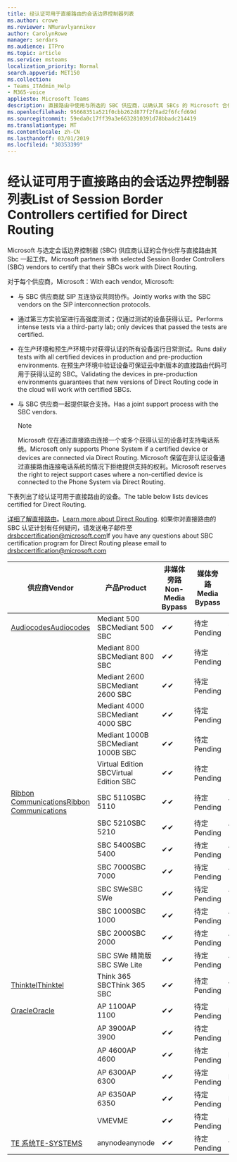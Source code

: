 ```yaml
---
title: 经认证可用于直接路由的会话边界控制器列表
ms.author: crowe
ms.reviewer: NMuravlyannikov
author: CarolynRowe
manager: serdars
ms.audience: ITPro
ms.topic: article
ms.service: msteams
localization_priority: Normal
search.appverid: MET150
ms.collection:
- Teams_ITAdmin_Help
- M365-voice
appliesto: Microsoft Teams
description: 直接路由中使用与所选的 SBC 供应商，以确认其 SBCs 的 Microsoft 合作伙伴。
ms.openlocfilehash: 95668351a521f0cbb262d877f2f8ad2f6fcfd69d
ms.sourcegitcommit: 59eda0c17ff39a3e6632810391d78bbadc214419
ms.translationtype: MT
ms.contentlocale: zh-CN
ms.lasthandoff: 03/01/2019
ms.locfileid: "30353399"
---
```

# <a name="list-of-session-border-controllers-certified-for-direct-routing"></a><span data-ttu-id="042fd-103">经认证可用于直接路由的会话边界控制器列表</span><span class="sxs-lookup"><span data-stu-id="042fd-103">List of Session Border Controllers certified for Direct Routing</span></span>

<span data-ttu-id="042fd-104">Microsoft 与选定会话边界控制器 (SBC) 供应商认证的合作伙伴与直接路由其 Sbc 一起工作。</span><span class="sxs-lookup"><span data-stu-id="042fd-104">Microsoft partners with selected Session Border Controllers (SBC) vendors to certify that their SBCs work with Direct Routing.</span></span> 

<span data-ttu-id="042fd-105">对于每个供应商，Microsoft：</span><span class="sxs-lookup"><span data-stu-id="042fd-105">With each vendor, Microsoft:</span></span> 

- <span data-ttu-id="042fd-106">与 SBC 供应商就 SIP 互连协议共同协作。</span><span class="sxs-lookup"><span data-stu-id="042fd-106">Jointly works with the SBC vendors on the SIP interconnection protocols.</span></span>
- <span data-ttu-id="042fd-107">通过第三方实验室进行高强度测试；仅通过测试的设备获得认证。</span><span class="sxs-lookup"><span data-stu-id="042fd-107">Performs intense tests via a third-party lab; only devices that passed the tests are certified.</span></span> 
- <span data-ttu-id="042fd-108">在生产环境和预生产环境中对获得认证的所有设备运行日常测试。</span><span class="sxs-lookup"><span data-stu-id="042fd-108">Runs daily tests with all certified devices in production and pre-production environments.</span></span> <span data-ttu-id="042fd-109">在预生产环境中验证设备可保证云中新版本的直接路由代码可用于获得认证的 SBC。</span><span class="sxs-lookup"><span data-stu-id="042fd-109">Validating the devices in pre-production environments guarantees that new versions of Direct Routing code in the cloud will work with certified SBCs.</span></span> 
- <span data-ttu-id="042fd-110">与 SBC 供应商一起提供联合支持。</span><span class="sxs-lookup"><span data-stu-id="042fd-110">Has a joint support process with the SBC vendors.</span></span>


  > [!NOTE]
  > <span data-ttu-id="042fd-111">Microsoft 仅在通过直接路由连接一个或多个获得认证的设备时支持电话系统。</span><span class="sxs-lookup"><span data-stu-id="042fd-111">Microsoft only supports Phone System if a certified device or devices are connected via Direct Routing.</span></span> <span data-ttu-id="042fd-112">Microsoft 保留在非认证设备通过直接路由连接电话系统的情况下拒绝提供支持的权利。</span><span class="sxs-lookup"><span data-stu-id="042fd-112">Microsoft reserves the right to reject support cases where a non-certified device is connected to the Phone System via Direct Routing.</span></span> 

<span data-ttu-id="042fd-113">下表列出了经认证可用于直接路由的设备。</span><span class="sxs-lookup"><span data-stu-id="042fd-113">The table below lists devices certified for Direct Routing.</span></span> 

<span data-ttu-id="042fd-114">[详细了解直接路由](https://aka.ms/dr)。</span><span class="sxs-lookup"><span data-stu-id="042fd-114">[Learn more about Direct Routing](https://aka.ms/dr).</span></span> <span data-ttu-id="042fd-115">如果你对直接路由的 SBC 认证计划有任何疑问，请发送电子邮件至 drsbccertification@microsoft.com</span><span class="sxs-lookup"><span data-stu-id="042fd-115">If you have any questions about SBC certification program for Direct Routing please email to drsbccertification@microsoft.com</span></span>


|                                                       <span data-ttu-id="042fd-116">供应商</span><span class="sxs-lookup"><span data-stu-id="042fd-116">Vendor</span></span>                                                        |       <span data-ttu-id="042fd-117">产品</span><span class="sxs-lookup"><span data-stu-id="042fd-117">Product</span></span>       | <span data-ttu-id="042fd-118">非媒体旁路</span><span class="sxs-lookup"><span data-stu-id="042fd-118">Non-Media Bypass</span></span> | <span data-ttu-id="042fd-119">媒体旁路</span><span class="sxs-lookup"><span data-stu-id="042fd-119">Media Bypass</span></span> | <span data-ttu-id="042fd-120">软件版本</span><span class="sxs-lookup"><span data-stu-id="042fd-120">Software Version</span></span> |
|---------------------------------------------------------------------------------------------------------------------|---------------------|------------------|--------------|------------------|
| [<span data-ttu-id="042fd-121">Audiocodes</span><span class="sxs-lookup"><span data-stu-id="042fd-121">Audiocodes</span></span>](https://www.audiocodes.com/solutions-products/products/products-for-microsoft-365/direct-routing-for-microsoft-teams) |   <span data-ttu-id="042fd-122">Mediant 500 SBC</span><span class="sxs-lookup"><span data-stu-id="042fd-122">Mediant 500 SBC</span></span>   |     <span data-ttu-id="042fd-123">&#10004;</span><span class="sxs-lookup"><span data-stu-id="042fd-123">&#10004;</span></span>     |   <span data-ttu-id="042fd-124">待定</span><span class="sxs-lookup"><span data-stu-id="042fd-124">Pending</span></span>    |  <span data-ttu-id="042fd-125">7.20A.200.055</span><span class="sxs-lookup"><span data-stu-id="042fd-125">7.20A.200.055</span></span>   |
|                                                                                                                     |   <span data-ttu-id="042fd-126">Mediant 800 SBC</span><span class="sxs-lookup"><span data-stu-id="042fd-126">Mediant 800 SBC</span></span>   |     <span data-ttu-id="042fd-127">&#10004;</span><span class="sxs-lookup"><span data-stu-id="042fd-127">&#10004;</span></span>     |   <span data-ttu-id="042fd-128">待定</span><span class="sxs-lookup"><span data-stu-id="042fd-128">Pending</span></span>    |  <span data-ttu-id="042fd-129">7.20A.200.055</span><span class="sxs-lookup"><span data-stu-id="042fd-129">7.20A.200.055</span></span>   |
|                                                                                                                     |  <span data-ttu-id="042fd-130">Mediant 2600 SBC</span><span class="sxs-lookup"><span data-stu-id="042fd-130">Mediant 2600 SBC</span></span>   |     <span data-ttu-id="042fd-131">&#10004;</span><span class="sxs-lookup"><span data-stu-id="042fd-131">&#10004;</span></span>     |   <span data-ttu-id="042fd-132">待定</span><span class="sxs-lookup"><span data-stu-id="042fd-132">Pending</span></span>    |  <span data-ttu-id="042fd-133">7.20A.200.055</span><span class="sxs-lookup"><span data-stu-id="042fd-133">7.20A.200.055</span></span>   |
|                                                                                                                     |  <span data-ttu-id="042fd-134">Mediant 4000 SBC</span><span class="sxs-lookup"><span data-stu-id="042fd-134">Mediant 4000 SBC</span></span>   |     <span data-ttu-id="042fd-135">&#10004;</span><span class="sxs-lookup"><span data-stu-id="042fd-135">&#10004;</span></span>     |   <span data-ttu-id="042fd-136">待定</span><span class="sxs-lookup"><span data-stu-id="042fd-136">Pending</span></span>    |  <span data-ttu-id="042fd-137">7.20A.200.055</span><span class="sxs-lookup"><span data-stu-id="042fd-137">7.20A.200.055</span></span>   |
|                                                                                                                     | <span data-ttu-id="042fd-138">Mediant 1000B SBC</span><span class="sxs-lookup"><span data-stu-id="042fd-138">Mediant 1000B  SBC</span></span>  |     <span data-ttu-id="042fd-139">&#10004;</span><span class="sxs-lookup"><span data-stu-id="042fd-139">&#10004;</span></span>     |   <span data-ttu-id="042fd-140">待定</span><span class="sxs-lookup"><span data-stu-id="042fd-140">Pending</span></span>    |  <span data-ttu-id="042fd-141">7.20A.200.055</span><span class="sxs-lookup"><span data-stu-id="042fd-141">7.20A.200.055</span></span>   |
|                                                                                                                     | <span data-ttu-id="042fd-142">Virtual Edition SBC</span><span class="sxs-lookup"><span data-stu-id="042fd-142">Virtual Edition SBC</span></span> |     <span data-ttu-id="042fd-143">&#10004;</span><span class="sxs-lookup"><span data-stu-id="042fd-143">&#10004;</span></span>     |   <span data-ttu-id="042fd-144">待定</span><span class="sxs-lookup"><span data-stu-id="042fd-144">Pending</span></span>    |  <span data-ttu-id="042fd-145">7.20A.200.055</span><span class="sxs-lookup"><span data-stu-id="042fd-145">7.20A.200.055</span></span>   |
|  [<span data-ttu-id="042fd-146">Ribbon Communications</span><span class="sxs-lookup"><span data-stu-id="042fd-146">Ribbon Communications</span></span>](https://ribboncommunications.com/solutions/enterprise-solutions/microsoft-skype-business)  |      <span data-ttu-id="042fd-147">SBC 5110</span><span class="sxs-lookup"><span data-stu-id="042fd-147">SBC 5110</span></span>       |     <span data-ttu-id="042fd-148">&#10004;</span><span class="sxs-lookup"><span data-stu-id="042fd-148">&#10004;</span></span>     |   <span data-ttu-id="042fd-149">待定</span><span class="sxs-lookup"><span data-stu-id="042fd-149">Pending</span></span>    |       <span data-ttu-id="042fd-150">V6.2</span><span class="sxs-lookup"><span data-stu-id="042fd-150">V6.2</span></span>       |
|                                                                                                                     |      <span data-ttu-id="042fd-151">SBC 5210</span><span class="sxs-lookup"><span data-stu-id="042fd-151">SBC 5210</span></span>       |     <span data-ttu-id="042fd-152">&#10004;</span><span class="sxs-lookup"><span data-stu-id="042fd-152">&#10004;</span></span>     |   <span data-ttu-id="042fd-153">待定</span><span class="sxs-lookup"><span data-stu-id="042fd-153">Pending</span></span>    |       <span data-ttu-id="042fd-154">V6.2</span><span class="sxs-lookup"><span data-stu-id="042fd-154">V6.2</span></span>       |
|                                                                                                                     |      <span data-ttu-id="042fd-155">SBC 5400</span><span class="sxs-lookup"><span data-stu-id="042fd-155">SBC 5400</span></span>       |     <span data-ttu-id="042fd-156">&#10004;</span><span class="sxs-lookup"><span data-stu-id="042fd-156">&#10004;</span></span>     |   <span data-ttu-id="042fd-157">待定</span><span class="sxs-lookup"><span data-stu-id="042fd-157">Pending</span></span>    |       <span data-ttu-id="042fd-158">V6.2</span><span class="sxs-lookup"><span data-stu-id="042fd-158">V6.2</span></span>       |
|                                                                                                                     |      <span data-ttu-id="042fd-159">SBC 7000</span><span class="sxs-lookup"><span data-stu-id="042fd-159">SBC 7000</span></span>       |     <span data-ttu-id="042fd-160">&#10004;</span><span class="sxs-lookup"><span data-stu-id="042fd-160">&#10004;</span></span>     |   <span data-ttu-id="042fd-161">待定</span><span class="sxs-lookup"><span data-stu-id="042fd-161">Pending</span></span>    |       <span data-ttu-id="042fd-162">V6.2</span><span class="sxs-lookup"><span data-stu-id="042fd-162">V6.2</span></span>       |
|                                                                                                                     |       <span data-ttu-id="042fd-163">SBC SWe</span><span class="sxs-lookup"><span data-stu-id="042fd-163">SBC SWe</span></span>       |     <span data-ttu-id="042fd-164">&#10004;</span><span class="sxs-lookup"><span data-stu-id="042fd-164">&#10004;</span></span>     |   <span data-ttu-id="042fd-165">待定</span><span class="sxs-lookup"><span data-stu-id="042fd-165">Pending</span></span>    |       <span data-ttu-id="042fd-166">V6.2</span><span class="sxs-lookup"><span data-stu-id="042fd-166">V6.2</span></span>       |
|                                                                                                                     |      <span data-ttu-id="042fd-167">SBC 1000</span><span class="sxs-lookup"><span data-stu-id="042fd-167">SBC 1000</span></span>       |     <span data-ttu-id="042fd-168">&#10004;</span><span class="sxs-lookup"><span data-stu-id="042fd-168">&#10004;</span></span>     |   <span data-ttu-id="042fd-169">待定</span><span class="sxs-lookup"><span data-stu-id="042fd-169">Pending</span></span>    |      <span data-ttu-id="042fd-170">V7.0.2</span><span class="sxs-lookup"><span data-stu-id="042fd-170">V7.0.2</span></span>      |
|                                                                                                                     |      <span data-ttu-id="042fd-171">SBC 2000</span><span class="sxs-lookup"><span data-stu-id="042fd-171">SBC 2000</span></span>       |     <span data-ttu-id="042fd-172">&#10004;</span><span class="sxs-lookup"><span data-stu-id="042fd-172">&#10004;</span></span>     |   <span data-ttu-id="042fd-173">待定</span><span class="sxs-lookup"><span data-stu-id="042fd-173">Pending</span></span>    |      <span data-ttu-id="042fd-174">V7.0.2</span><span class="sxs-lookup"><span data-stu-id="042fd-174">V7.0.2</span></span>      |
|                                                                                                                     |    <span data-ttu-id="042fd-175">SBC SWe 精简版</span><span class="sxs-lookup"><span data-stu-id="042fd-175">SBC SWe Lite</span></span>     |     <span data-ttu-id="042fd-176">&#10004;</span><span class="sxs-lookup"><span data-stu-id="042fd-176">&#10004;</span></span>     |   <span data-ttu-id="042fd-177">待定</span><span class="sxs-lookup"><span data-stu-id="042fd-177">Pending</span></span>    |      <span data-ttu-id="042fd-178">V7.0.4</span><span class="sxs-lookup"><span data-stu-id="042fd-178">V7.0.4</span></span>      |
|                     [<span data-ttu-id="042fd-179">Thinktel</span><span class="sxs-lookup"><span data-stu-id="042fd-179">Thinktel</span></span>](https://www.thinktel.ca/services/think-365/think-365-overview/)                      |    <span data-ttu-id="042fd-180">Think 365 SBC</span><span class="sxs-lookup"><span data-stu-id="042fd-180">Think 365 SBC</span></span>    |     <span data-ttu-id="042fd-181">&#10004;</span><span class="sxs-lookup"><span data-stu-id="042fd-181">&#10004;</span></span>     |   <span data-ttu-id="042fd-182">待定</span><span class="sxs-lookup"><span data-stu-id="042fd-182">Pending</span></span>    |       <span data-ttu-id="042fd-183">V1.4</span><span class="sxs-lookup"><span data-stu-id="042fd-183">V1.4</span></span>       |
|                     [<span data-ttu-id="042fd-184">Oracle</span><span class="sxs-lookup"><span data-stu-id="042fd-184">Oracle</span></span>](https://www.oracle.com/industries/communications/enterprise-session-border-controller/microsoft.html)                      |    <span data-ttu-id="042fd-185">AP 1100</span><span class="sxs-lookup"><span data-stu-id="042fd-185">AP 1100</span></span>      |    <span data-ttu-id="042fd-186">&#10004;</span><span class="sxs-lookup"><span data-stu-id="042fd-186">&#10004;</span></span>     |   <span data-ttu-id="042fd-187">待定</span><span class="sxs-lookup"><span data-stu-id="042fd-187">Pending</span></span>  |   <span data-ttu-id="042fd-188">ECZ8.1m1p6</span><span class="sxs-lookup"><span data-stu-id="042fd-188">ECZ8.1m1p6</span></span>  |
|                                                                                                                    |    <span data-ttu-id="042fd-189">AP 3900</span><span class="sxs-lookup"><span data-stu-id="042fd-189">AP 3900</span></span>           |    <span data-ttu-id="042fd-190">&#10004;</span><span class="sxs-lookup"><span data-stu-id="042fd-190">&#10004;</span></span>     |   <span data-ttu-id="042fd-191">待定</span><span class="sxs-lookup"><span data-stu-id="042fd-191">Pending</span></span>  |   <span data-ttu-id="042fd-192">ECZ8.1m1p6</span><span class="sxs-lookup"><span data-stu-id="042fd-192">ECZ8.1m1p6</span></span>  | 
|                                                                                                                    |      <span data-ttu-id="042fd-193">AP 4600</span><span class="sxs-lookup"><span data-stu-id="042fd-193">AP 4600</span></span>         |    <span data-ttu-id="042fd-194">&#10004;</span><span class="sxs-lookup"><span data-stu-id="042fd-194">&#10004;</span></span>   |   <span data-ttu-id="042fd-195">待定</span><span class="sxs-lookup"><span data-stu-id="042fd-195">Pending</span></span>    |     <span data-ttu-id="042fd-196">ECZ8.1m1p6</span><span class="sxs-lookup"><span data-stu-id="042fd-196">ECZ8.1m1p6</span></span>  |
|                                                                                                                    |      <span data-ttu-id="042fd-197">AP 6300</span><span class="sxs-lookup"><span data-stu-id="042fd-197">AP 6300</span></span>         |    <span data-ttu-id="042fd-198">&#10004;</span><span class="sxs-lookup"><span data-stu-id="042fd-198">&#10004;</span></span>   |   <span data-ttu-id="042fd-199">待定</span><span class="sxs-lookup"><span data-stu-id="042fd-199">Pending</span></span>    |     <span data-ttu-id="042fd-200">ECZ8.1m1p6</span><span class="sxs-lookup"><span data-stu-id="042fd-200">ECZ8.1m1p6</span></span>  |
|                                                                                                                   |      <span data-ttu-id="042fd-201">AP 6350</span><span class="sxs-lookup"><span data-stu-id="042fd-201">AP 6350</span></span>           |    <span data-ttu-id="042fd-202">&#10004;</span><span class="sxs-lookup"><span data-stu-id="042fd-202">&#10004;</span></span>   |   <span data-ttu-id="042fd-203">待定</span><span class="sxs-lookup"><span data-stu-id="042fd-203">Pending</span></span>    |     <span data-ttu-id="042fd-204">ECZ8.1m1p6</span><span class="sxs-lookup"><span data-stu-id="042fd-204">ECZ8.1m1p6</span></span>  |                                             
|                                                                                                                    |      <span data-ttu-id="042fd-205">VME</span><span class="sxs-lookup"><span data-stu-id="042fd-205">VME</span></span>           |    <span data-ttu-id="042fd-206">&#10004;</span><span class="sxs-lookup"><span data-stu-id="042fd-206">&#10004;</span></span>    |   <span data-ttu-id="042fd-207">待定</span><span class="sxs-lookup"><span data-stu-id="042fd-207">Pending</span></span>    |     <span data-ttu-id="042fd-208">ECZ8.1m1p6</span><span class="sxs-lookup"><span data-stu-id="042fd-208">ECZ8.1m1p6</span></span>   |
|                     [<span data-ttu-id="042fd-209">TE 系统</span><span class="sxs-lookup"><span data-stu-id="042fd-209">TE-SYSTEMS</span></span>](https://www.anynode.de/anynode-and-microsoft-teams/)                               |     <span data-ttu-id="042fd-210">anynode</span><span class="sxs-lookup"><span data-stu-id="042fd-210">anynode</span></span>         |     <span data-ttu-id="042fd-211">&#10004;</span><span class="sxs-lookup"><span data-stu-id="042fd-211">&#10004;</span></span>   |   <span data-ttu-id="042fd-212">待定</span><span class="sxs-lookup"><span data-stu-id="042fd-212">Pending</span></span>    |      <span data-ttu-id="042fd-213">v3.16.2</span><span class="sxs-lookup"><span data-stu-id="042fd-213">v3.16.2</span></span>      |
